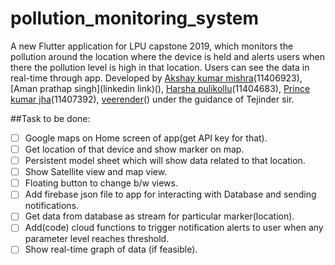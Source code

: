 # pollution_monitoring_system

A new Flutter application for LPU capstone 2019, which monitors the pollution around the location where the device is held and alerts
  users when there the pollution level is high in that location. Users can see the data in real-time through app.
  Developed by [Akshay kumar mishra](https://www.linkedin.com/in/akshay-kumar-mishra-563847116/)(11406923), [Aman prathap singh](linkedin link)(), [Harsha pulikollu](https://www.linkedin.com/in/harsha-pulikollu/)(11404683), [Prince kumar jha]()(11407392), [veerender]()() under the guidance of Tejinder sir.

##Task to be done:
- [ ] Google maps on Home screen of app(get API key for that).
- [ ] Get location of that device and show marker on map.
- [ ] Persistent model sheet which will show data related to that location.
- [ ] Show Satellite view and map view.
- [ ] Floating button to change b/w views.
- [ ] Add firebase json file to app for interacting with Database and sending notifications.
- [ ] Get data from database as stream for particular marker(location).
- [ ] Add(code) cloud functions to trigger notification alerts to user when any parameter level reaches threshold.
- [ ] Show real-time graph of data (if feasible).